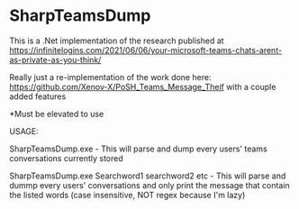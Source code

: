 # SharpTeamsDump
This is a .Net implementation of the research published at https://infinitelogins.com/2021/06/06/your-microsoft-teams-chats-arent-as-private-as-you-think/

Really just a re-implementation of the work done here: https://github.com/Xenov-X/PoSH_Teams_Message_Theif with a couple added features

*Must be elevated to use

USAGE:

SharpTeamsDump.exe - This will parse and dump every users' teams conversations currently stored

SharpTeamsDump.exe Searchword1 searchword2 etc - This will parse and dummp every users' conversations and only print the message that contain the listed words (case insensitive, NOT regex because I'm lazy)

